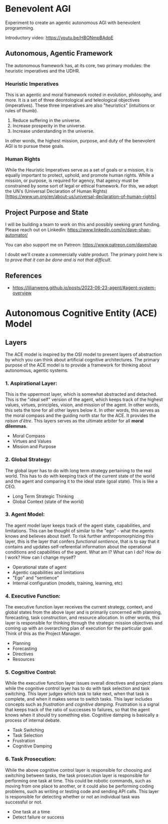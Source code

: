 # Benevolent AGI

Experiment to create an agentic autonomous AGI with benevolent programming.

Introductory video: https://youtu.be/HBONmpBAdpE 

## Autonomous, Agentic Framework

The autonomous framework has, at its core, two primary modules: the heuristic imperatives and the UDHR.

### Heuristic Imperatives

This is an agentic and moral framework rooted in evolution, philosophy, and more. It is a set of three deontological and teleological objectives (imperatives). These three imperatives are also "heuristics" (intuitions or rules of thumb).

1. Reduce suffering in the universe.
2. Increase prosperity in the universe.
3. Increase understanding in the universe.

In other words, the highest mission, purpose, and duty of the benevolent AGI is to pursue these goals.

### Human Rights

While the Heuristic Imperatives serve as a set of goals or a mission, it is equally important to protect, uphold, and promote human rights. While a mission, or purpose, is required for agency, that agency must be constrained by some sort of legal or ethical framework. For this, we adopt the UN's (Universal Declaration of Human Rights)[https://www.un.org/en/about-us/universal-declaration-of-human-rights]

## Project Purpose and State

I will be building a team to work on this and possibly seeking grant funding. Please reach out on LinkedIn: https://www.linkedin.com/in/dave-shap-automator/

You can also support me on Patreon: https://www.patreon.com/daveshap

I doubt we'll create a commercially viable product. The primary point here is to *prove that it can be done and is not that difficult*. 


## References

- https://lilianweng.github.io/posts/2023-06-23-agent/#agent-system-overview

# Autonomous Cognitive Entity (ACE) Model

## Layers

The ACE model is inspired by the OSI model to present layers of abstraction by which you can think about artificial cognitive architectures. The primary purpose of the ACE model is to provide a framework for thinking about autonomous, agentic systems. 

### 1. **Aspirational Layer:**

This is the uppermost layer, which is somewhat abstracted and detached. This is the "ideal self" version of the agent, which keeps track of the highest values, virtues, principles, vision, and mission of the agent. In other words, this sets the tone for all other layers below it. In other words, this serves as the moral compass and the guiding north star for the ACE. It provides the *raison d'être*. This layers serves as the ultimate arbiter for all **moral dilemmas**.
  - Moral Compass
  - Virtues and Values
  - Mission and Purpose

### 2. **Global Strategy:**
The global layer has to do with long term strategy pertaining to the real world. This has to do with keeping track of the current state of the world and the agent and comparing it to the ideal state (goal state). This is like a CEO.
  - Long Term Strategic Thinking
  - Global Context (state of the world)

### 3. **Agent Model:**
The agent model layer keeps track of the agent state, capabilities, and limitations. This can be thought of similar to the "ego" - what the agents knows and believes about itself. To risk further anthropomorphizing this layer, this is the layer that confers *functional sentience*, that is to say that it contains and updates self-referential information about the operational conditions and capabilities of the agent. What am I? What can I do? How do I work? How can I change myself?
  - Operational state of agent
  - Agentic capabilities and limitations
  - "Ego" and "sentience"
  - Internal configuration (models, training, learning, etc)

### 4. **Executive Function:**
The executive function layer receives the current strategy, context, and global states from the above layer and is primarily concerned with planning, forecasting, task construction, and resource allocation. In other words, this layer is responsible for thinking through the strategic mission objectives and coming up with an overarching plan of execution for the particular goal. Think of this as the Project Manager.
  - Planning
  - Forecasting
  - Directives
  - Resources

### 5. **Cognitive Control:**
While the executive function layer issues overall directives and project plans while the cognitive control layer has to do with task selection and task switching. This layer judges which task to take next, when that task is complete, and when it makes sense to switch tasks. This layer includes concepts such as *frustration* and *cognitive damping*. Frustration is a signal that keeps track of the ratio of successes to failures, so that the agent knows when it should try something else. Cognitive damping is basically a process of internal debate.
  - Task Switching
  - Task Selection
  - Frustration
  - Cognitive Damping

### 6. **Task Prosecution:**
While the above cognitive control layer is responsible for choosing and switching between tasks, the task prosecution layer is responsible for performing one task at time. This could be robotic commands, such as moving from one place to another, or it could also be performing coding problems, such as writing or testing code and sending API calls. This layer is responsible for detecting whether or not an individual task was successful or not.
  - One task at a time
  - Detect failure or success